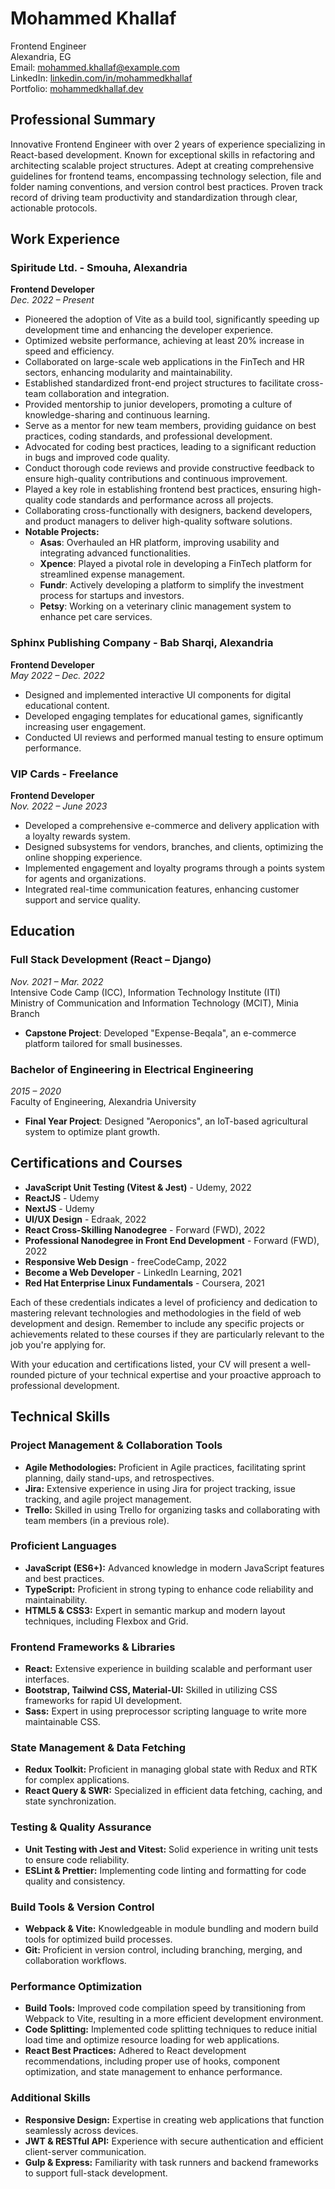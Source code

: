 # Mohammed Khallaf

Frontend Engineer  
Alexandria, EG  
Email: [mohammed.khallaf@example.com](mailto:mohammed.khallaf@example.com)  
LinkedIn: [linkedin.com/in/mohammedkhallaf](https://www.linkedin.com/in/mohammedkhallaf)  
Portfolio: [mohammedkhallaf.dev](https://mohammedkhallaf.dev)

## Professional Summary

Innovative Frontend Engineer with over 2 years of experience specializing in React-based development. Known for exceptional skills in refactoring and architecting scalable project structures. Adept at creating comprehensive guidelines for frontend teams, encompassing technology selection, file and folder naming conventions, and version control best practices. Proven track record of driving team productivity and standardization through clear, actionable protocols.

## Work Experience

### Spiritude Ltd. - Smouha, Alexandria
**Frontend Developer**  
_Dec. 2022 – Present_

- Pioneered the adoption of Vite as a build tool, significantly speeding up development time and enhancing the developer experience.
- Optimized website performance, achieving at least 20% increase in speed and efficiency.
- Collaborated on large-scale web applications in the FinTech and HR sectors, enhancing modularity and maintainability.
- Established standardized front-end project structures to facilitate cross-team collaboration and integration.
- Provided mentorship to junior developers, promoting a culture of knowledge-sharing and continuous learning.
- Serve as a mentor for new team members, providing guidance on best practices, coding standards, and professional development.
- Advocated for coding best practices, leading to a significant reduction in bugs and improved code quality.
- Conduct thorough code reviews and provide constructive feedback to ensure high-quality contributions and continuous improvement.
- Played a key role in establishing frontend best practices, ensuring high-quality code standards and performance across all projects.
- Collaborating cross-functionally with designers, backend developers, and product managers to deliver high-quality software solutions.
- **Notable Projects:**
  - **Asas**: Overhauled an HR platform, improving usability and integrating advanced functionalities.
  - **Xpence**: Played a pivotal role in developing a FinTech platform for streamlined expense management.
  - **Fundr**: Actively developing a platform to simplify the investment process for startups and investors.
  - **Petsy**: Working on a veterinary clinic management system to enhance pet care services.

### Sphinx Publishing Company - Bab Sharqi, Alexandria
**Frontend Developer**  
_May 2022 – Dec. 2022_

- Designed and implemented interactive UI components for digital educational content.
- Developed engaging templates for educational games, significantly increasing user engagement.
- Conducted UI reviews and performed manual testing to ensure optimum performance.

### VIP Cards - Freelance
**Frontend Developer**  
_Nov. 2022 – June 2023_

- Developed a comprehensive e-commerce and delivery application with a loyalty rewards system.
- Designed subsystems for vendors, branches, and clients, optimizing the online shopping experience.
- Implemented engagement and loyalty programs through a points system for agents and organizations.
- Integrated real-time communication features, enhancing customer support and service quality.

## Education

### Full Stack Development (React – Django)
_Nov. 2021 – Mar. 2022_  
Intensive Code Camp (ICC), Information Technology Institute (ITI)  
Ministry of Communication and Information Technology (MCIT), Minia Branch  
- **Capstone Project**: Developed "Expense-Beqala", an e-commerce platform tailored for small businesses.

### Bachelor of Engineering in Electrical Engineering
_2015 – 2020_  
Faculty of Engineering, Alexandria University  
- **Final Year Project**: Designed "Aeroponics", an IoT-based agricultural system to optimize plant growth.

## Certifications and Courses

- **JavaScript Unit Testing (Vitest & Jest)** - Udemy, 2022
- **ReactJS** - Udemy
- **NextJS** - Udemy
- **UI/UX Design** - Edraak, 2022
- **React Cross-Skilling Nanodegree** - Forward (FWD), 2022
- **Professional Nanodegree in Front End Development** - Forward (FWD), 2022
- **Responsive Web Design** - freeCodeCamp, 2022
- **Become a Web Developer** - LinkedIn Learning, 2021
- **Red Hat Enterprise Linux Fundamentals** - Coursera, 2021

Each of these credentials indicates a level of proficiency and dedication to mastering relevant technologies and methodologies in the field of web development and design. Remember to include any specific projects or achievements related to these courses if they are particularly relevant to the job you're applying for.

With your education and certifications listed, your CV will present a well-rounded picture of your technical expertise and your proactive approach to professional development.

## Technical Skills

### Project Management & Collaboration Tools
- **Agile Methodologies:** Proficient in Agile practices, facilitating sprint planning, daily stand-ups, and retrospectives.
- **Jira:** Extensive experience in using Jira for project tracking, issue tracking, and agile project management.
- **Trello:** Skilled in using Trello for organizing tasks and collaborating with team members (in a previous role).

### Proficient Languages
- **JavaScript (ES6+):** Advanced knowledge in modern JavaScript features and best practices.
- **TypeScript:** Proficient in strong typing to enhance code reliability and maintainability.
- **HTML5 & CSS3:** Expert in semantic markup and modern layout techniques, including Flexbox and Grid.

### Frontend Frameworks & Libraries
- **React:** Extensive experience in building scalable and performant user interfaces.
- **Bootstrap, Tailwind CSS, Material-UI:** Skilled in utilizing CSS frameworks for rapid UI development.
- **Sass:** Expert in using preprocessor scripting language to write more maintainable CSS.

### State Management & Data Fetching
- **Redux Toolkit:** Proficient in managing global state with Redux and RTK for complex applications.
- **React Query & SWR:** Specialized in efficient data fetching, caching, and state synchronization.

### Testing & Quality Assurance
- **Unit Testing with Jest and Vitest:** Solid experience in writing unit tests to ensure code reliability.
- **ESLint & Prettier:** Implementing code linting and formatting for code quality and consistency.

### Build Tools & Version Control
- **Webpack & Vite:** Knowledgeable in module bundling and modern build tools for optimized build processes.
- **Git:** Proficient in version control, including branching, merging, and collaboration workflows.

### Performance Optimization
- **Build Tools:** Improved code compilation speed by transitioning from Webpack to Vite, resulting in a more efficient development environment.
- **Code Splitting:** Implemented code splitting techniques to reduce initial load time and optimize resource loading for web applications.
- **React Best Practices:** Adhered to React development recommendations, including proper use of hooks, component optimization, and state management to enhance performance.

### Additional Skills
- **Responsive Design:** Expertise in creating web applications that function seamlessly across devices.
- **JWT & RESTful API:** Experience with secure authentication and efficient client-server communication.
- **Gulp & Express:** Familiarity with task runners and backend frameworks to support full-stack development.
